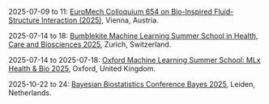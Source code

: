 2025-07-09 to 11: [EuroMech Colloquium 654 on Bio-Inspired Fluid-Structure Interaction (2025)](https://654.euromech.org/ "Explores bio-inspired fluid-structure interactions. Topics include computational modeling of biological systems, flow-structure coupling, and applications in biomechanics and engineering design."), Vienna, Austria.

2025-07-14 to 18: [Bumblekite Machine Learning Summer School in Health, Care and Biosciences 2025](https://www.ml.ethz.ch/education/bumblekite-ml-summer-school.html "The summer school trains researchers in machine learning for biosciences, with applications in physics. Topics include neural networks for data analysis, protein structure prediction, and medical imaging. Lectures cover techniques relevant to particle physics and detector data processing."), Zurich, Switzerland.

2025-07-14 to 2025-07-18: [Oxford Machine Learning Summer School: MLx Health & Bio 2025](https://www.oxfordml.school/ml-health-bio-2025 "OxML Health & Bio explores machine learning in health and biology, with physics overlaps. Topics include bioinformatics, medical imaging, and predictive modeling. Lectures cover techniques for analyzing astrophysical and particle physics data, emphasizing interdisciplinary AI applications."), Oxford, United Kingdom.

2025-10-22 to 24: [Bayesian Biostatistics Conference Bayes 2025](https://www.bayes-pharma.org/ "Bayes 2025 explores Bayesian biostatistics, covering Bayesian inference, clinical trial design, and pharmacometrics. Topics include applications in drug development, personalized medicine, and epidemiology, emphasizing statistical methods for handling uncertainty in biomedical research and decision-making."), Leiden, Netherlands.

